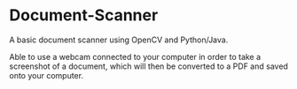 # Document-Scanner
A basic document scanner using OpenCV and Python/Java.

Able to use a webcam connected to your computer in order to take a screenshot of a document, which will then be converted to a PDF and saved onto your computer.
